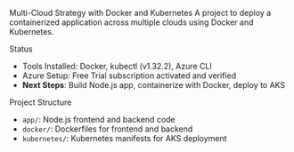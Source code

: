 Multi-Cloud Strategy with Docker and Kubernetes
A project to deploy a containerized application across multiple clouds using Docker and Kubernetes.

Status
- Tools Installed: Docker, kubectl (v1.32.2), Azure CLI
- Azure Setup: Free Trial subscription activated and verified
- **Next Steps**: Build Node.js app, containerize with Docker, deploy to AKS

Project Structure
- `app/`: Node.js frontend and backend code
- `docker/`: Dockerfiles for frontend and backend
- `kubernetes/`: Kubernetes manifests for AKS deployment
